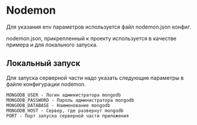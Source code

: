 # Nodemon

Для указания env параметров используется файл nodemon.json конфиг.

nodemon.json, прикрепленный к проекту используется в качестве примера и для локального запуска.

## Локальный запуск

Для запуска серверной части надо указать следующие параметры в файле конфигурации nodemon.

```
MONGODB_USER - Логин администратора mongodb
MONGODB_PASSWORD - Пароль администратора mongodb
MONGODB_DATABASE - Наименование mongodb
MONGODB_HOST - Сервер, где развернут mongodb
PORT - Порт запуска серверной части приложения
```
